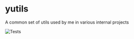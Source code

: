 # yutils
A common set of utils used by me in various internal projects

![Tests](https://github.com/ychebotarev/yutils/actions/workflows/tests.yml/badge.svg)